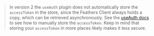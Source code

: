 <BlockQuote type="info" label="Note about access tokens">

In version 2 the `useAuth` plugin does not automatically store the `accessToken` in the store, since the Feathers Client
always holds a copy, which can be retrieved asynchronously. See the [useAuth docs](/guide/use-auth#obtaining-the-auth-payload)
to see how to manually store the `accessToken`. Keep in mind that storing your `accessToken` in more places likely
makes it less secure.

</BlockQuote>
